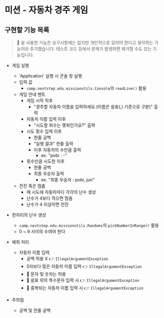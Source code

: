 # 미션 - 자동차 경주 게임

## 구현할 기능 목록

> 📌 을 사용한 기능은 요구사항에는 없지만 개인적으로 있어야 한다고 생각하는 기능이라 추가했습니다.
> 테스트 코드 등에서 문제가 발생하면 제거할 수도 있는 기능입니다.

- 게임 실행
  - 'Application' 실행 시 콘솔 창 실행
  - 입력 값
    - `camp.nextstep.edu.missionutils.Console`의 `readLine()` 활용
  - 게임 안내 멘트
    - 게임 시작 직후
      - "경주할 자동차 이름을 입력하세요.(이름은 쉼표(,) 기준으로 구분)" 출력
    - 자동차 이름 입력 이후
      - "시도할 회수는 몇회인가요?" 출력
    - 시도 횟수 입력 이후
      - 한줄 공백
      - "실행 결과" 한줄 출력
      - 이후 자동차의 수만큼 출력
        - ex. "pobi : -"
    - 횟수만큼 시도한 이후
      - 한줄 공백
      - 최종 우승자 출력
        - ex. "최종 우승자 : pobi, jun"
  - 전진 혹은 멈춤
    - 매 시도에 자동차마다 각각의 난수 생성
    - 난수가 4보다 작으면 멈춤
    - 난수가 4 이상이면 전진


- 한자리의 난수 생성
  - `camp.nextstep.edu.missionutils.Randoms`의 `pickNumberInRange()` 활용
  - 0 ~ 9 사이의 수여야 한다


- 예외 처리
  - 자동차 이름 입력
    - 공백 허용 X 👉 `IllegalArgumentException`
    - 5자보다 많은 자동차 이름 입력 👉 `IllegalArgumentException`
    - 📌 문자 및 숫자는 허용
    - 📌 쉼표 외의 특수문자 입력 시 👉 `IllegalArgumentException`
    - 📌 중복되는 자동차 이름 입력 시 👉 `IllegalArgumentException`


- 주의점
  - 공백 및 한줄 공백
